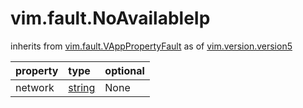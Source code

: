 vim.fault.NoAvailableIp
=======================
inherits from [vim.fault.VAppPropertyFault](docs/vim.fault.VAppPropertyFault.md)
as of [vim.version.version5](docs/vim.version.md)

| property | type | optional |
|:---------|:-----|:---------|
| network | [string](string.md "string") | None |
